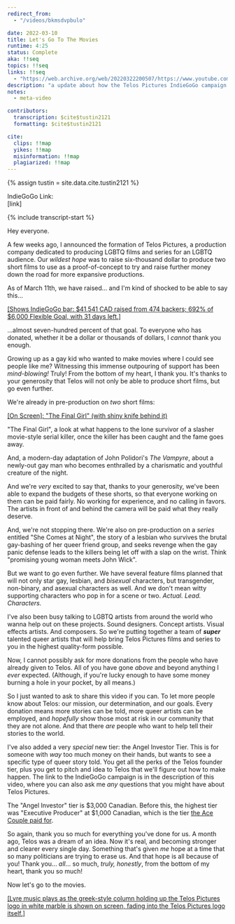 ```yaml
---
redirect_from:
  - "/videos/bkmsdvpbulo"

date: 2022-03-10
title: Let's Go To The Movies
runtime: 4:25
status: Complete
aka: !!seq
topics: !!seq
links: !!seq
  - "https://web.archive.org/web/20220322200507/https://www.youtube.com/watch?v=bKmsDVPBUlo"
description: "a update about how the Telos Pictures IndieGoGo campaign is going after thirty days."
notes:
  - meta-video

contributors:
  transcription: $cite$tustin2121
  formatting: $cite$tustin2121

cite:
  clips: !!map
  yikes: !!map
  misinformation: !!map
  plagiarized: !!map
---
```

{% assign tustin = site.data.cite.tustin2121 %}

<compare>
<credits class="desc">

IndieGoGo Link:  
[link]

</credits>
</compare>

{% include transcript-start %}

<compare>
<james {% include timecode %}>

Hey everyone.

A few weeks ago, I announced the formation of Telos Pictures, a production company dedicated to producing LGBTQ films and series for an LGBTQ audience. Our *wildest hope* was to raise six-thousand dollar to produce two short films to use as a proof-of-concept to try and raise further money down the road for more expansive productions.

As of March 11th, we have raised... and I'm kind of shocked to be able to say this... 

<u>[Shows IndieGoGo bar: $41,541 CAD raised from 474 backers; 692% of $6,000 Flexible Goal, with 31 days left.]</u>

...almost seven-hundred percent of that goal. To everyone who has donated, whether it be a dollar or thousands of dollars, I *cannot* thank you enough.

</james>
<james {% include timecode %}>

Growing up as a gay kid who wanted to make movies where I could see people like me? Witnessing this immense outpouring of support has been *mind-blowing!* Truly! From the bottom of my heart, I thank you. It's thanks to your generosity that Telos will not only be able to produce short films, but go even further.

We're already in pre-production on *two* short films: 

<u>[On Screen]: "The Final Girl" (with shiny knife behind it)</u>

"The Final Girl", a look at what happens to the lone survivor of a slasher movie-style serial killer, once the killer has been caught and the fame goes away.

And, a modern-day adaptation of John Polidori's *The Vampyre*, about a newly-out gay man who becomes enthralled by a charismatic and youthful creature of the night. 

</james>
<james {% include timecode %}>

And we're *very* excited to say that, thanks to your generosity, we've been able to expand the budgets of these shorts, so that everyone working on them can be paid fairly. No working for experience, and no calling in favors. The artists in front of and behind the camera will be paid what they really deserve. 

And, we're not stopping there. We're also on pre-production on a *series* entitled "She Comes at Night", the story of a lesbian who survives the brutal gay-bashing of her queer friend group, and seeks revenge when the gay panic defense leads to the killers being let off with a slap on the wrist. Think "promising young woman meets John Wick".

</james>
<james {% include timecode %}>

But we want to go even further. We have several feature films planned that will not only star gay, lesbian, and *bisexual* characters, but transgender, non-binary, and asexual characters as well. And we don't mean witty supporting characters who pop in for a scene or two. *Actual. Lead. Characters.*

I've also been busy talking to LGBTQ artists from around the world who wanna help out on these projects. Sound designers. Concept artists. Visual effects artists. And composers. So we're putting together a team of ***super*** talented queer artists that will help bring Telos Pictures films and series to you in the highest quality-form possible.

</james>
<james {% include timecode %}>

<span stat:id="irony" id="if-you-got-money">Now, I cannot possibly ask for more donations from the people who have already given to Telos. All of you have gone *above* and beyond anything I *ever* expected. (Although, if you're lucky enough to have some money burning a hole in your pocket, by all means.)</span>

So I just wanted to ask to share this video if you can. To let more people know about Telos: our mission, our determination, and our goals. Every donation means more stories can be told, more queer artists can be employed, and *hopefully* show those most at risk in our community that they are not alone. And that there *are* people who want to help tell their stories to the world. 

</james>
<james {% include timecode %}>

I've also added a very *special* new tier: the Angel Investor Tier. This is for someone with *way* too much money on their hands, but wants to see a specific type of queer story told. You get all the perks of the Telos founder tier, plus you get to pitch and idea to Telos that we'll figure out how to make happen. The link to the IndieGoGo campaign is in the description of this video, where you can also ask me *any* questions that you might have about Telos Pictures. 

</james>
<comment {% include commenter for=tustin %}>

The "Angel Investor" tier is $3,000 Canadian. Before this, the highest tier was "Executive Producer" at $1,000 Canadian, which is the tier [the Ace Couple paid for](https://theacecouple.com/episode116/).

</comment>
<james {% include timecode %}>

So again, thank you so much for everything you've done for us. A month ago, Telos was a dream of an idea. Now it's real, and becoming stronger and clearer every single day. Something that's given *me*  hope at a time that so many politicians are trying to erase us. And that hope is all because of you! Thank you... *all*... so much, *truly, honestly*, from the bottom of my heart, thank you so much!

</james>
<james {% include timecode %}>

Now let's go to the movies.

<u>[Lyre music plays as the greek-style column holding up the Telos Pictures logo in white marble is shown on screen, fading into the Telos Pictures logo itself.]</u>

</james>
</compare>

